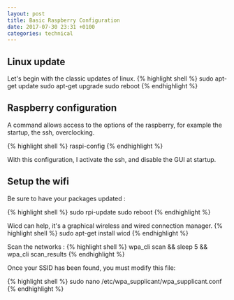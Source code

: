 ```yaml
---
layout: post
title: Basic Raspberry Configuration
date: 2017-07-30 23:31 +0100
categories: technical
---
```

## Linux update
Let's begin with the classic updates of linux.
{% highlight shell %}
  sudo apt-get update
  sudo apt-get upgrade
  sudo reboot
{% endhighlight %}

## Raspberry configuration
A command allows access to the options of the raspberry, for example the startup, the ssh, overclocking.

{% highlight shell %}
  raspi-config
{% endhighlight %}

With this configuration, I activate the ssh, and disable the GUI at startup.

## Setup the wifi
Be sure to have your packages updated :

{% highlight shell %}
  sudo rpi-update
  sudo reboot
{% endhighlight %}

Wicd can help, it's a graphical wireless and wired connection manager.
{% highlight shell %}
  sudo apt-get install wicd
{% endhighlight %}

Scan the networks :
{% highlight shell %}
  wpa_cli scan && sleep 5 && wpa_cli scan_results
{% endhighlight %}

Once your SSID has been found, you must modify this file:

{% highlight shell %}
  sudo nano /etc/wpa_supplicant/wpa_supplicant.conf
{% endhighlight %}
